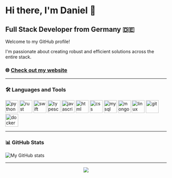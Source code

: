 # Hi there, I'm Daniel 👋

## Full Stack Developer from Germany 🇩🇪

Welcome to my GitHub profile!

I'm passionate about creating robust and efficient solutions across the entire stack.

### 🌐 [Check out my website](https://www.danbvk.net)

---

### 🛠️ Languages and Tools

<p align="left">
  <img src="https://www.svgrepo.com/show/452091/python.svg" alt="python" width="40" height="40"/>
  <img src="https://www.svgrepo.com/show/374056/rust.svg" alt="rust" width="40" height="40"/>
  <img src="https://www.svgrepo.com/show/354421/swift.svg" alt="swift" width="40" height="40"/>
  <img src="https://www.svgrepo.com/show/349540/typescript.svg" alt="typescript" width="40" height="40"/>
  <img src="https://www.svgrepo.com/show/349419/javascript.svg" alt="javascript" width="40" height="40"/>
  <img src="https://www.svgrepo.com/show/452228/html-5.svg" alt="html" width="40" height="40"/>
  <img src="https://www.svgrepo.com/show/452185/css-3.svg" alt="css" width="40" height="40"/>
  <img src="https://www.svgrepo.com/show/303251/mysql-logo.svg" alt="mysql" width="40" height="40"/>
  <img src="https://www.svgrepo.com/show/373845/mongo.svg" alt="mongodb" width="40" height="40"/>
  <img src="https://www.svgrepo.com/show/448236/linux.svg" alt="linux" width="40" height="40"/>
  <img src="https://www.svgrepo.com/show/452210/git.svg" alt="git" width="40" height="40"/>
  <img src="https://www.svgrepo.com/show/452192/docker.svg" alt="docker" width="40" height="40"/>
</p>

---

### 📊 GitHub Stats

![My GitHub stats](https://github-readme-stats.vercel.app/api?username=danbvk&show_icons=true&theme=radical)

---

<div align="center">
  <img src="https://profile-counter.glitch.me/danbvk/count.svg?"  />
</div>

